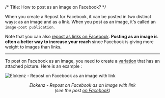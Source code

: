 /*
Title: How to post as an image on Facebook?
*/


When you create a Repost for Facebook, it can be posted in two distinct ways: as an image and as a link. When you post as an image, it's called an `image-post publication`.

Note that you can also [repost as links on Facebook](/social_accounts/facebook-link-post). **Posting as an image is often a better way to increase your reach** since Facebook is giving more weight to images than links.

---

To post on Facebook as an image, you need to create a [variation](/getting-started/definitions#repost-variation) that has an attached picture. Here is an example :

<img src="/images/social_accounts/repost_facebook_message_as_picture_post.png" alt="Elokenz - Repost on Facebook as an image with link"><center><i>Elokenz - Repost on Facebook as an image with link <br />(see the post <a href="https://www.facebook.com/664990440241366_1899180216822376
" target="_blank">on Facebook</a>)</i></center><br />
